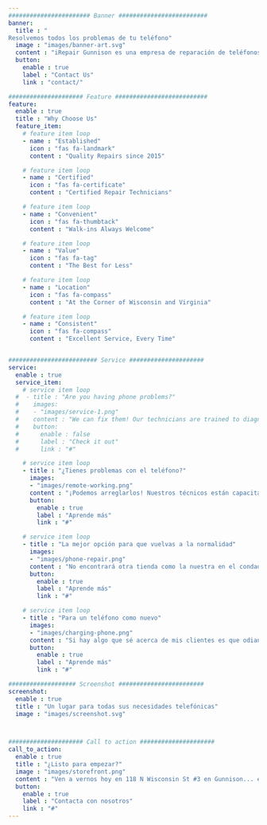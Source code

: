 ```yaml
---
####################### Banner #########################
banner:
  title : "
Resolvemos todos los problemas de tu teléfono"
  image : "images/banner-art.svg"
  content : "iRepair Gunnison es una empresa de reparación de teléfonos de propiedad y operación familiar. Compramos, vendemos y reparamos todo tipo de teléfonos!"
  button:
    enable : true
    label : "Contact Us"
    link : "contact/"

##################### Feature ##########################
feature:
  enable : true
  title : "Why Choose Us"
  feature_item:
    # feature item loop
    - name : "Established"
      icon : "fas fa-landmark"
      content : "Quality Repairs since 2015"

    # feature item loop
    - name : "Certified"
      icon : "fas fa-certificate"
      content : "Certified Repair Technicians"

    # feature item loop
    - name : "Convenient"
      icon : "fas fa-thumbtack"
      content : "Walk-ins Always Welcome"

    # feature item loop
    - name : "Value"
      icon : "fas fa-tag"
      content : "The Best for Less"

    # feature item loop
    - name : "Location"
      icon : "fas fa-compass"
      content : "At the Corner of Wisconsin and Virginia"

    # feature item loop
    - name : "Consistent"
      icon : "fas fa-compass"
      content : "Excellent Service, Every Time"


######################### Service #####################
service:
  enable : true
  service_item:
    # service item loop
  #  - title : "Are you having phone problems?"
  #    images:
  #    - "images/service-1.png"
  #    content : "We can fix them! Our technicians are trained to diagnose and repair any problem your phone might have. Whether it’s a cracked screen, water damage, or just general wear and tear, we can help. We also buy used phones for cash so if you don’t want to wait for repairs, we will give you money right away. It doesn’t get much easier than that!"
  #    button:
  #      enable : false
  #      label : "Check it out"
  #      link : "#"

    # service item loop
    - title : "¿Tienes problemas con el teléfono?"
      images:
      - "images/remote-working.png"
      content : "¡Podemos arreglarlos! Nuestros técnicos están capacitados para diagnosticar y reparar cualquier problema que pueda tener su teléfono. Ya sea que se trate de una pantalla rota, daños por agua o simplemente desgaste general, podemos ayudarlo. También compramos teléfonos usados ​​en efectivo, por lo que si no quiere esperar a que lo reparen, le daremos dinero de inmediato. ¡No hay nada más fácil que eso!"
      button:
        enable : true
        label : "Aprende más"
        link : "#"

    # service item loop
    - title : "La mejor opción para que vuelvas a la normalidad"
      images:
      - "images/phone-repair.png"
      content : "No encontrará otra tienda como la nuestra en el condado de Gunnison: nuestra empresa familiar es el mejor lugar para ir cuando necesita reparar o reemplazar algo relacionado con dispositivos móviles. ¡Con más de 10 años de experiencia en la industria, nuestro equipo lo ha visto y solucionado todo! Así que visítenos hoy para un servicio rápido a un precio asequible."
      button:
        enable : true
        label : "Aprende más"
        link : "#"

    # service item loop
    - title : "Para un teléfono como nuevo"
      images:
      - "images/charging-phone.png"
      content : "Si hay algo que sé acerca de mis clientes es que odian perder el tiempo con sus teléfonos celulares que no funcionan correctamente, por lo que hacemos todo lo posible para asegurarnos de que su dispositivo vuelva a funcionar lo antes posible sin ningún problema de su parte. . Eso es lo que hace que iRepair Gunnison sea diferente de todos los demás: ¡nos preocupamos por hacer las cosas rápidamente y al mismo tiempo mantener una mano de obra de alta calidad en cada paso del camino!"
      button:
        enable : true
        label : "Aprende más"
        link : "#"

################### Screenshot ########################
screenshot:
  enable : true
  title : "Un lugar para todas sus necesidades telefónicas"
  image : "images/screenshot.svg"



##################### Call to action #####################
call_to_action:
  enable : true
  title : "¿Listo para empezar?"
  image : "images/storefront.png"
  content : "Ven a vernos hoy en 118 N Wisconsin St #3 en Gunnison... estaremos listos para que vuelvas a la normalidad."
  button:
    enable : true
    label : "Contacta con nosotros"
    link : "#"
---
```

